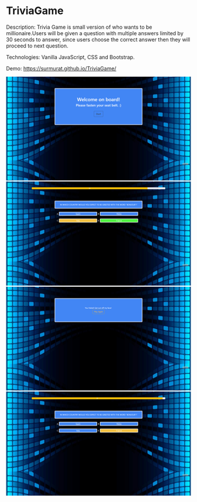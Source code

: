 # TriviaGame
Description:
Trivia Game is small version of who wants to be millionaire.Users will be given a question with multiple answers limited by 30 seconds to answer, since users choose the correct answer then they will proceed to next question.

Technologies:
Vanilla JavaScript, CSS and Bootstrap.

Demo: 
https://surmurat.github.io/TriviaGame/

![](assets/images/Screenshot1.png)
![](assets/images/Screenshot2.png)
![](assets/images/Screenshot3.png)
![](assets/images/Screenshot4.png)
